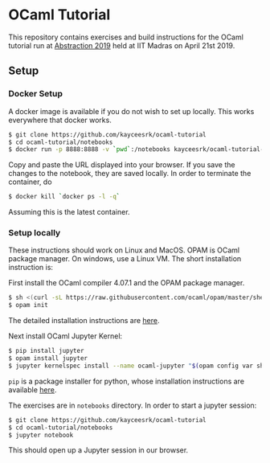 # OCaml Tutorial

This repository contains exercises and build instructions for the OCaml tutorial
run at [Abstraction 2019](https://abstraction-iitm.surge.sh/#schedule) held at
IIT Madras on April 21st 2019.

## Setup

### Docker Setup

A docker image is available if you do not wish to set up locally. This works
everywhere that docker works.

```bash
$ git clone https://github.com/kayceesrk/ocaml-tutorial
$ cd ocaml-tutorial/notebooks
$ docker run -p 8888:8888 -v `pwd`:/notebooks kayceesrk/ocaml-tutorial-q2_2019:latest
```

Copy and paste the URL displayed into your browser. If you save the changes to
the notebook, they are saved locally. In order to terminate the container, do

```bash
$ docker kill `docker ps -l -q`
```

Assuming this is the latest container.

### Setup locally

These instructions should work on Linux and MacOS. OPAM is OCaml package
manager. On windows, use a Linux VM. The short installation instruction is:


First install the OCaml compiler 4.07.1 and the OPAM package manager. 

```bash
$ sh <(curl -sL https://raw.githubusercontent.com/ocaml/opam/master/shell/install.sh)
$ opam init
```

The detailed installation instructions are [here](https://opam.ocaml.org/doc/Install.html).

Next install OCaml Jupyter Kernel:

```bash
$ pip install jupyter
$ opam install jupyter
$ jupyter kernelspec install --name ocaml-jupyter "$(opam config var share)/jupyter"
```

`pip` is a package installer for python, whose installation instructions are
available [here](https://pypi.org/project/pip/).

The exercises are in `notebooks` directory. In order to start a jupyter session:

```bash
$ git clone https://github.com/kayceesrk/ocaml-tutorial
$ cd ocaml-tutorial/notebooks
$ jupyter notebook
```

This should open up a Jupyter session in our browser.
